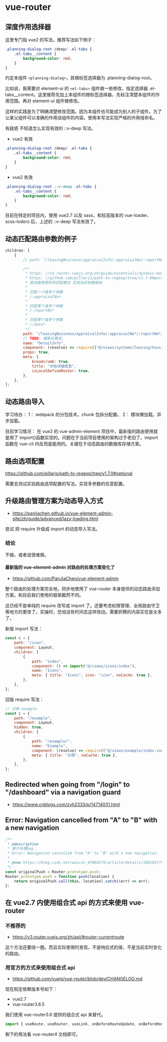 # vue-router

## 深度作用选择器

这里专门指 vue2 的写法。推荐写法如下例子：

```scss
.planning-dialog-root /deep/ .el-tabs {
	.el-tabs__content {
		background-color: red;
	}
}
```

约定本组件 `<planning-dialog>`，其根标签选择器为 .planning-dialog-root。

比如说，我需要对 element-ui 的 `<el-tabs>` 组件做一些修改，指定选择器 .el-tabs\_\_content。这里推荐先加上本组件的根标签选择器，先标注清楚本组件的作用范围。再对 element-ui 组件做修改。

这样的实践是为了明确清楚修改范围。因为本组件也可能成为别人的子组件。为了让某父组件可以准确的作用该组件的内容。使用本写法实现严格的作用域命名。

有疑惑 不知道怎么实现有效的 ::v-deep 写法。

- vue2 有效

```scss
.planning-dialog-root /deep/ .el-tabs {
	.el-tabs__content {
		background-color: red;
	}
}
```

- vue2 失效

```scss
.planning-dialog-root ::v-deep .el-tabs {
	.el-tabs__content {
		background-color: red;
	}
}
```

目前在特定的项目内，使用 vue2.7 以及 sass，和较高版本的 vue-loader、 scss-lodors 后，上述的 ::v-deep 写法有效了。

## 动态匹配路由参数的例子

```js
children: [
	{
		// path: "/leasingBusiness/appraisalInfo/:appraisalNo/:reportNo/:data",

		/**
		 * https: //v3.router.vuejs.org/zh/guide/essentials/dynamic-matching.html#高级匹配模式
		 * https: //github.com/pillarjs/path-to-regexp/tree/v1.7.0#parameters
		 * 尝试使用更好的匹配模式 实现动态参数接收
		 *
		 * 匹配一个或多个参数
		 * /:appraisalNo+
		 *
		 * 匹配零个或多个参数
		 * /:reportNo*
		 *
		 * 匹配零个或多个参数
		 * /:data*
		 */
		path: "/leasingBusiness/appraisalInfo/:appraisalNo*/:reportNo*/:data*",
		// TODO: 搜索并更改。
		name: "DetailInfo",
		component: (resolve) => require(["@/views/systems/leasing/housing/leasingEvaluation/info/Info"], resolve),
		props: true,
		meta: {
			breadcrumb: true,
			title: "评估详细信息",
			isLocalDefineRouter: true,
		},
	},
];
```

## 动态路由导入

学习待办：
1： webpack 的分包技术。chunk 包拆分配置。
2： 模块懒加载。异步加载。

目前学习情况：
在 vue2 的 vue-admin-element 项目中，最新版的路由使用就是用了 import()函数实现的。问题在于当前项目使用的架构过于老旧了。import 函数在 vue-cli 内反而是能用的。关键在于动态路由的数据库存储方案。

## 路由选项配置

https://github.com/pillarjs/path-to-regexp/tree/v1.7.0#optional

需要去测试实验路由选项配置的写法。实现多参数的任意配置。

## 升级路由管理方案为动态导入方式

- https://panjiachen.github.io/vue-element-admin-site/zh/guide/advanced/lazy-loading.html

尝试 把 require 升级成 import 的动态导入写法。

### 结论

不做。或者说很难做。

#### 最新版的 vue-element-admin 对路由的处理方案变化了

- https://github.com/PanJiaChen/vue-element-admin

整个路由的处理方案完全地，同步地使用了 vue-router 本身提供的动态路由添加方案。和目前我们使用的框架截然不同。

这已经不是单纯的 require 改写成 import 了。还要考虑权限管理、全局路由守卫等地方的更改了。实操时，恐怕没有时间去这样改动。需要折腾的内容实在是太多了。

新版 import 写法：

```js
const c = {
	path: "/icon",
	component: Layout,
	children: [
		{
			path: "index",
			component: () => import("@/views/icons/index"),
			name: "Icons",
			meta: { title: "Icons", icon: "icon", noCache: true },
		},
	],
};
```

旧版 require 写法：

```js
// 示例 example
const c = {
	path: "/example",
	component: Layout,
	hidden: true,
	children: [
		{
			path: "/example/",
			name: "Example",
			component: (resolve) => require(["@/views/example/index.vue"], resolve),
			meta: { title: "示例", noCache: true },
		},
	],
};
```

## Redirected when going from "/login" to "/dashboard" via a navigation guard

- https://www.cnblogs.com/zyh2333/p/14714031.html

## Error: Navigation cancelled from "A" to "B" with a new navigation

```js
/**
 * @description
 * 用于处理bug：
 * Error: Navigation cancelled from "A" to "B" with a new navigation.
 *
 * @see https://blog.csdn.net/weixin_47084275/article/details/108205775
 */
const originalPush = Router.prototype.push;
Router.prototype.push = function push(location) {
	return originalPush.call(this, location).catch((err) => err);
};
```

## 在 vue2.7 内使用组合式 api 的方式来使用 vue-router

### 不推荐的

- https://v3.router.vuejs.org/zh/api/#router-currentroute

这个方法还要绕一圈。而且实际使用时发现，不是响应式的值，不是当前实时变化的路由。

### 用官方的方式来使用组合式 api

- https://github.com/vuejs/vue-router/blob/dev/CHANGELOG.md

现在假定依赖版本号如下：

- vue2.7
- vue-router3.6.5

我们使用 vue-router3.6 提供的组合式 api 来替代。

```js
import { useRoute, useRouter, useLink, onBeforeRouteUpdate, onBeforeRouteLeave } from "vue-router/composables";
```

剩下的用法看 vue-router4 文档即可。
